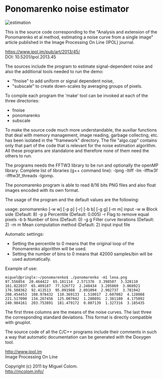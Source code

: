 # Ponomarenko noise estimator
![estimation](https://ipolcore.ipol.im/api/core/shared_folder/run/45/8E2EF701685E11C17818209A0FCF3A58/curve_s0.png)</p>

This is the source code corresponding to the "Analysis and extension of the Ponomarenko et al method, estimating a noise curve from a single image" article published in the Image Processing On Line (IPOL) journal.

https://www.ipol.im/pub/art/2013/45/  
DOI: 10.5201/ipol.2013.45

The sources include the program to estimate signal-dependent noise and also the additional tools needed to run the demo:
- "fnoise" to add uniform or signal dependent noise,
- "subscale" to create down-scales by averaging groups of pixels.

To compile each program the 'make' tool can be invoked at each of the three directories:
- fnoise
- ponomarenko
- subscale

To make the source code much more understandable, the auxiliar functions that deal with memory management, image reading, garbage collecting, etc. has been isolated in the "framework" directory.
The file "algo.cpp" contains only that part of the code that is relevant for the noise estimation algorithm.
All these programs are standalone and therefore none of them need the others to run.

The programs needs the FFTW3 library to be run and optionally the openMP library.
Complete list of libraries (g++ command line): -lpng -ltiff -lm -lfftw3f -lfftw3f_threads -lgomp.

The ponomarenko program is able to read 8/16 bits PNG files and also float images encoded with its own format.

The usage of the program and the default values are the following:

usage: ponomarenko [-w w] [-p p] [-r] [-b b] [-g g] [-m m]  input 
	-w  w	 Block side (Default: 8)
	-p  p	 Percentile (Default: 0.005)
	-r	 Flag to remove equal pixels 
	-b  b	 Number of bins (Default: 0)
	-g  g	 Filter curve iterations (Default: 2)
	-m  m	 Mean computation method (Default: 2)
	input	 input file

Automatic settings:
- Setting the percentile to 0 means that the original loop of the Ponomarenko algorithm will be used.
- Setting the number of bins to 0 means that 42000 samples/bin will be used automatically.

Example of use:

```
miguel@pringle:~/ponomarenko$ ./ponomarenko -m1 lena.png
97.556854  20.464422  65.181114  2.571376  3.398507  3.328110  
161.822037  65.409187  77.526772  2.248434  3.205869  3.068921  
176.508362  92.413513  95.091988  2.091094  2.902737  3.781942  
208.454453  108.978432  110.369133  1.510017  2.607002  4.128088  
221.517090  134.267456  125.007042  1.280891  2.381180  4.175092  
240.984161  203.753891  181.479172  0.807139  1.327316  3.185435
```

The first three columns are the means of the noise curves. The last three the corresponding standard deviations. This format is directly compatible with gnuplot.

The source code of all the C/C++ programs include their comments in such a way that automatic documentation can be generated with the Doxygen tool.

http://www.ipol.im  
Image Processing On Line

Copyright (c) 2011 by Miguel Colom.  
http://mcolom.info/  
